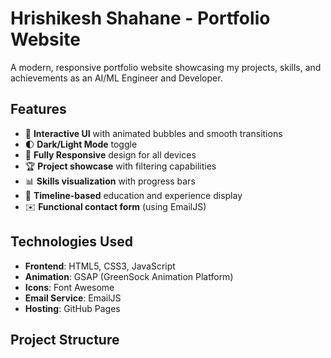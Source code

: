 # Hrishikesh Shahane - Portfolio Website

A modern, responsive portfolio website showcasing my projects, skills, and achievements as an AI/ML Engineer and Developer.

## Features

- 🎨 **Interactive UI** with animated bubbles and smooth transitions
- 🌓 **Dark/Light Mode** toggle
- 📱 **Fully Responsive** design for all devices
- 🏆 **Project showcase** with filtering capabilities
- 📊 **Skills visualization** with progress bars
- 📅 **Timeline-based** education and experience display
- ✉️ **Functional contact form** (using EmailJS)

## Technologies Used

- **Frontend**: HTML5, CSS3, JavaScript
- **Animation**: GSAP (GreenSock Animation Platform)
- **Icons**: Font Awesome
- **Email Service**: EmailJS
- **Hosting**: GitHub Pages

## Project Structure
